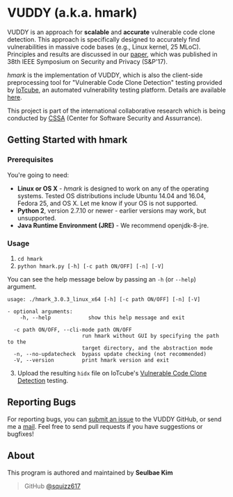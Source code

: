 # VUDDY (a.k.a. hmark)
VUDDY is an approach for **scalable** and **accurate** vulnerable code clone detection. This approach is specifically designed to accurately find vulnerabilities in massive code bases (e.g., Linux kernel, 25 MLoC). Principles and results are discussed in our [paper](https://github.com/squizz617/vuddy/blob/master/paper/SNP17.pdf), which was published in 38th IEEE Symposium on Security and Privacy (S&P'17).

*hmark* is the implementation of VUDDY, which is also the client-side preprocessing tool for "Vulnerable Code Clone Detection" testing provided by [IoTcube](https://iotcube.net), an automated vulnerability testing platform. Details are available [here](https://iotcube.net/userguide/manual/hmark).

This project is part of the international collaborative research which is being conducted by [CSSA](https://cssa.korea.ac.kr) (Center for Software Security and Assurrance).

## Getting Started with hmark

### Prerequisites
You're going to need:
- **Linux or OS X** - *hmark* is designed to work on any of the operating systems. Tested OS distributions include Ubuntu 14.04 and 16.04, Fedora 25, and OS X. Let me know if your OS is not supported.
- **Python 2**, version 2.7.10 or newer - earlier versions may work, but unsupported.
- **Java Runtime Environment (JRE)** - We recommend openjdk-8-jre.

### Usage
1. `cd hmark`
2. `python hmark.py [-h] [-c path ON/OFF] [-n] [-V]`

You can see the help message below by passing an `-h` (or `--help`) argument.
```
usage: ./hmark_3.0.3_linux_x64 [-h] [-c path ON/OFF] [-n] [-V]

- optional arguments:
    -h, --help            show this help message and exit
    
  -c path ON/OFF, --cli-mode path ON/OFF
                        run hmark without GUI by specifying the path to the
                        target directory, and the abstraction mode
  -n, --no-updatecheck  bypass update checking (not recommended)
  -V, --version         print hmark version and exit
```
3. Upload the resulting `hidx` file on IoTcube's [Vulnerable Code Clone Detection](https://iotcube.net/process/type/wf1) testing.

## Reporting Bugs
For reporting bugs, you can [submit an issue](https://github.com/squizz617/vuddy/issues) to the VUDDY GitHub, or send me a <a href="mailto:seulbae@korea.ac.kr">mail</a>. Feel free to send pull requests if you have suggestions or bugfixes!

## About
This program is authored and maintained by **Seulbae Kim**
> GitHub [@squizz617](https://github.com/squizz617)
